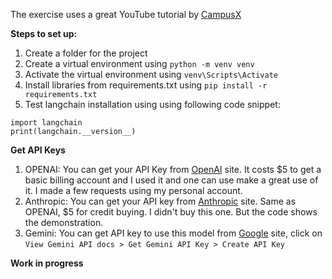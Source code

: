 
The exercise uses a great YouTube tutorial by [CampusX](https://www.youtube.com/watch?v=HdcLE8JuMrA&list=PLKnIA16_RmvaTbihpo4MtzVm4XOQa0ER0&index=5)


**Steps to set up:**
1. Create a folder for the project
1. Create a virtual environment using `python -m venv venv`
1. Activate the virtual environment using `venv\Scripts\Activate`
1. Install libraries from requirements.txt using `pip install -r requirements.txt`
1. Test langchain installation using using following code snippet:
```
import langchain
print(langchain.__version__)
```

**Get API Keys**
1. OPENAI: You can get your API Key from [OpenAI](https://platform.openai.com/) site. It costs $5 to get a basic billing account and I used it and one can use make a great use of it. I made a few requests using my personal account.
1. Anthropic: You can get your API key from [Anthropic](https://console.anthropic.com/dashboard) site. Same as OPENAI, $5 for credit buying. I didn't buy this one. But the code shows the demonstration.
1. Gemini: You can get API key to use this model from [Google](ai.google.com) site, click on `View Gemini API docs > Get Gemini API Key > Create API Key`



**Work in progress**